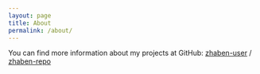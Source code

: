 ```yaml
---
layout: page
title: About
permalink: /about/
---
```



You can find more information about my projects at GitHub:
[zhaben-user](https://github.com/zhaben) /
[zhaben-repo](https://github.com/zhaben?tab=repositories)

